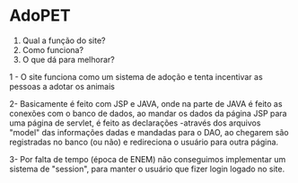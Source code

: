 # AdoPET
1. Qual a função do site?
2. Como funciona? 
3. O que dá para melhorar?

1 - O site funciona como um sistema de adoção e tenta incentivar as pessoas a adotar os animais

2- Basicamente é feito com JSP e JAVA, onde na parte de JAVA é feito as conexões com o banco de dados,
ao mandar os dados da página JSP para uma página de servlet, é feito as declarações -através dos arquivos "model" das informações dadas
e mandadas para o DAO, ao chegarem são registradas no banco (ou não) e redireciona o usuário para outra página.

3- Por falta de tempo (época de ENEM) não conseguimos implementar um sistema de "session", para manter o usuário que fizer login logado 
no site.
